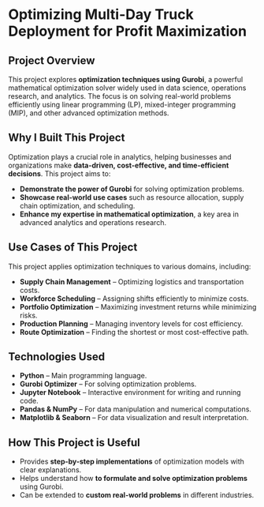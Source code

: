 # Optimizing Multi-Day Truck Deployment for Profit Maximization

##  Project Overview

This project explores **optimization techniques using Gurobi**, a powerful mathematical optimization solver widely used in data science, operations research, and analytics. The focus is on solving real-world problems efficiently using linear programming (LP), mixed-integer programming (MIP), and other advanced optimization methods.

##  Why I Built This Project

Optimization plays a crucial role in analytics, helping businesses and organizations make **data-driven, cost-effective, and time-efficient decisions**. This project aims to:

- **Demonstrate the power of Gurobi** for solving optimization problems.
- **Showcase real-world use cases** such as resource allocation, supply chain optimization, and scheduling.
- **Enhance my expertise in mathematical optimization**, a key area in advanced analytics and operations research.

##  Use Cases of This Project

This project applies optimization techniques to various domains, including:

- **Supply Chain Management** – Optimizing logistics and transportation costs.
- **Workforce Scheduling** – Assigning shifts efficiently to minimize costs.
- **Portfolio Optimization** – Maximizing investment returns while minimizing risks.
- **Production Planning** – Managing inventory levels for cost efficiency.
- **Route Optimization** – Finding the shortest or most cost-effective path.

##  Technologies Used

- **Python** – Main programming language.
- **Gurobi Optimizer** – For solving optimization problems.
- **Jupyter Notebook** – Interactive environment for writing and running code.
- **Pandas & NumPy** – For data manipulation and numerical computations.
- **Matplotlib & Seaborn** – For data visualization and result interpretation.

##  How This Project is Useful

- Provides **step-by-step implementations** of optimization models with clear explanations.
- Helps understand how **to formulate and solve optimization problems** using Gurobi.
- Can be extended to **custom real-world problems** in different industries.
